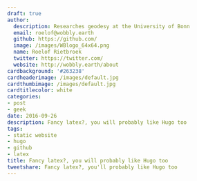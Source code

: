 ```yaml
---
draft: true
author:
  description: Researches geodesy at the University of Bonn
  email: roelof@wobbly.earth
  github: https://github.com/
  image: /images/WBlogo_64x64.png
  name: Roelof Rietbroek
  twitter: https://twitter.com/
  website: http://wobbly.earth/about
cardbackground: '#263238'
cardheaderimage: /images/default.jpg
cardthumbimage: /images/default.jpg
cardtitlecolor: white
categories:
- post
- geek
date: 2016-09-26
description: Fancy latex?, you will probably like Hugo too
tags:
- static website
- hugo
- github
- latex
title: Fancy latex?, you will probably like Hugo too
tweetshare: Fancy latex?, you'll probably like Hugo too
---
```


